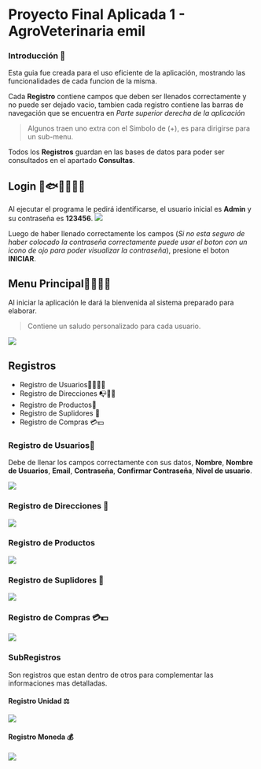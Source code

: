 # Proyecto Final Aplicada 1 - AgroVeterinaria emil 
### Introducción :hatched_chick:  
Esta guia fue creada para el uso eficiente de la aplicación, mostrando las funcionalidades de cada funcion de la misma.

Cada **Registro** contiene campos que deben ser llenados correctamente y no puede ser dejado vacio, tambien cada registro contiene las barras de navegación que se encuentra en *Parte superior derecha de la aplicación*

> Algunos traen uno extra con el Simbolo de (+), es para dirigirse para un sub-menu.

Todos los **Registros** guardan en las bases de datos para poder ser consultados en el apartado **Consultas**.

## Login :hatched_chick::fish::pig2::cow2::rabbit2::goat:
Al ejecutar el programa le pedirá identificarse, el usuario inicial es **Admin** y su contraseña es **123456**.
![](https://github.com/Allegseu-web/AgroVeterinaria/blob/master/Recursos/Login.png)

Luego de haber llenado correctamente los campos (*Si no esta seguro de haber  colocado la contraseña correctamente puede usar el boton con un icono de ojo para poder visualizar la contraseña*), presione el boton **INICIAR**.

## Menu Principal:dog::cat::hamster::rabbit:
Al iniciar la aplicación le dará la bienvenida al sistema preparado para elaborar.
> Contiene un saludo personalizado para cada usuario.

![](https://github.com/Allegseu-web/AgroVeterinaria/blob/master/Recursos/MenuPrincipal.png)

## Registros 
- Registro de Usuarios:blond_haired_man::bust_in_silhouette::bust_in_silhouette:
- Registro de Direcciones :mailbox_with_no_mail::e-mail::house_with_garden:
- Registro de Productos:corn:
- Registro de Suplidores :articulated_lorry: 
- Registro de Compras :credit_card::dollar:

### Registro de Usuarios:bust_in_silhouette:
Debe de llenar los campos correctamente con sus datos, **Nombre**, **Nombre de Usuarios**, **Email**, **Contraseña**, **Confirmar Contraseña**, **Nivel de usuario**.

![](https://github.com/Allegseu-web/AgroVeterinaria/blob/master/Recursos/Registro%20Usuarios.png)
### Registro de Direcciones :house_with_garden:
![](https://github.com/Allegseu-web/AgroVeterinaria/blob/master/Recursos/Registro%20Direcciones.png)
### Registro de Productos
![](https://github.com/Allegseu-web/AgroVeterinaria/blob/master/Recursos/Registro%20Productos.png)
###  Registro de Suplidores :articulated_lorry:
![](https://github.com/Allegseu-web/AgroVeterinaria/blob/master/Recursos/Registro%20Suplidores.png)
### Registro de Compras :credit_card::dollar:
![](https://github.com/Allegseu-web/AgroVeterinaria/blob/master/Recursos/Registro%20Compras.png)

### SubRegistros
Son registros que estan dentro de otros para complementar las informaciones mas detalladas.

#### Registro Unidad :balance_scale:
![](https://github.com/Allegseu-web/AgroVeterinaria/blob/master/Recursos/Registro%20Unidad.png)

#### Registro Moneda :moneybag:
![](https://github.com/Allegseu-web/AgroVeterinaria/blob/master/Recursos/Registro%20Moneda.png)
